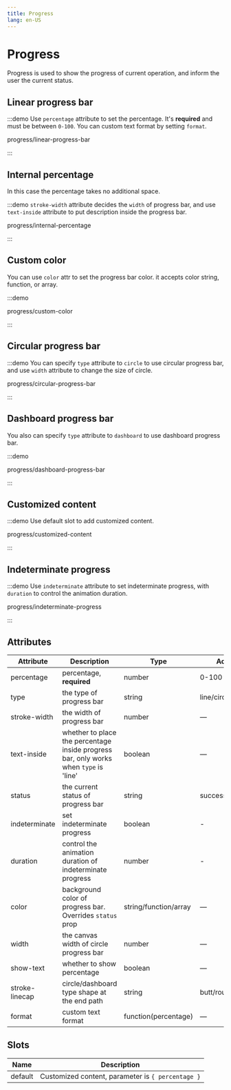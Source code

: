 ```yaml
---
title: Progress
lang: en-US
---
```


# Progress

Progress is used to show the progress of current operation, and inform the user the current status.

<style lang="scss">
$namespace: el;
.example-showcase .demo-progress {
  .#{$namespace}-progress--line {
    margin-bottom: 15px;
    width: 350px;
  }

  .#{$namespace}-progress--circle {
    margin-right: 15px;
  }

  .percentage-value {
    display: block;
    margin-top: 10px;
    font-size: 28px;
  }

  .percentage-label {
    display: block;
    margin-top: 10px;
    font-size: 12px;
  }
}
</style>

## Linear progress bar

:::demo Use `percentage` attribute to set the percentage. It's **required** and must be between `0-100`. You can custom text format by setting `format`.

progress/linear-progress-bar

:::

## Internal percentage

In this case the percentage takes no additional space.

:::demo `stroke-width` attribute decides the `width` of progress bar, and use `text-inside` attribute to put description inside the progress bar.

progress/internal-percentage

:::

## Custom color

You can use `color` attr to set the progress bar color. it accepts color string, function, or array.

:::demo

progress/custom-color

:::

## Circular progress bar

:::demo You can specify `type` attribute to `circle` to use circular progress bar, and use `width` attribute to change the size of circle.

progress/circular-progress-bar

:::

## Dashboard progress bar

You also can specify `type` attribute to `dashboard` to use dashboard progress bar.

:::demo

progress/dashboard-progress-bar

:::

## Customized content

:::demo Use default slot to add customized content.

progress/customized-content

:::

## Indeterminate progress

:::demo Use `indeterminate` attribute to set indeterminate progress, with `duration` to control the animation duration.

progress/indeterminate-progress

:::

## Attributes

| Attribute      | Description                                                                           | Type                  | Accepted Values           | Default |
| -------------- | ------------------------------------------------------------------------------------- | --------------------- | ------------------------- | ------- |
| percentage     | percentage, **required**                                                              | number                | 0-100                     | 0       |
| type           | the type of progress bar                                                              | string                | line/circle/dashboard     | line    |
| stroke-width   | the width of progress bar                                                             | number                | —                         | 6       |
| text-inside    | whether to place the percentage inside progress bar, only works when `type` is 'line' | boolean               | —                         | false   |
| status         | the current status of progress bar                                                    | string                | success/exception/warning | —       |
| indeterminate  | set indeterminate progress                                                            | boolean               | -                         | false   |
| duration       | control the animation duration of indeterminate progress                              | number                | -                         | 3       |
| color          | background color of progress bar. Overrides `status` prop                             | string/function/array | —                         | ''      |
| width          | the canvas width of circle progress bar                                               | number                | —                         | 126     |
| show-text      | whether to show percentage                                                            | boolean               | —                         | true    |
| stroke-linecap | circle/dashboard type shape at the end path                                           | string                | butt/round/square         | round   |
| format         | custom text format                                                                    | function(percentage)  | —                         | —       |

## Slots

| Name    | Description                                     |
| ------- | ----------------------------------------------- |
| default | Customized content, parameter is `{ percentage }` |
